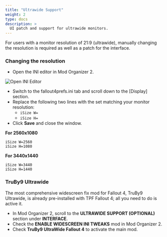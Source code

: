 ```yaml
---
title: "Ultrawide Support"
weight: 2
type: docs
description: >
  UI patch and support for ultrawide monitors.
---
```


For users with a monitor resolution of 21:9 (ultrawide), manually changing the resolution is required as well as a patch for the interface.

### Changing the resolution

- Open the INI editor in Mod Organizer 2.

![Open INI Editor](/Pictures/fallout/customisation/mo2-ini-editor.png)

- Switch to the fallout4prefs.ini tab and scroll down to the [Display] section.
- Replace the following two lines with the set matching your monitor resolution:
  - `iSize W=`
  - `iSize H=`
- Click **Save** and close the window.

**For 2560x1080**

```
iSize W=2560
iSize H=1080
```

**For 3440x1440**

```
iSize W=3440
iSize H=1440
```

### TruBy9 Ultrawide

The most comprehensive widescreen fix mod for Fallout 4, TruBy9 Ultrawide, is already pre-installed with TPF Fallout 4; all you need to do is active it.

- In Mod Organizer 2, scroll to the **ULTRAWIDE SUPPORT (OPTIONAL)** section under **INTERFACE**.
- Check the **ENABLE WIDESCREEN INI TWEAKS** mod in Mod Organizer 2.
- Check **TruBy9 UltraWide Fallout 4** to activate the main mod.